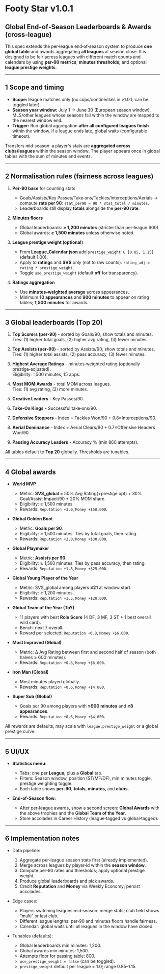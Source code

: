 # Footy Star v1.0.1

## Global End‑of‑Season Leaderboards & Awards (cross‑league)

This spec extends the per‑league end‑of‑season system to produce **one global table** and awards aggregating **all leagues** at season close. It is designed to be fair across leagues with different match counts and calendars by using **per‑90 metrics**, **minutes thresholds**, and optional **league prestige weights**.

---

## 1 Scope and timing

- **Scope:** league matches only (no cups/continentals in v1.0.1; can be toggled later).
- **Season year window:** July 1 -> June 30 (European season window). MLS/other leagues whose seasons fall within the window are mapped to the nearest window end.
- **Trigger:** Run global aggregation **after all configured leagues finish** within the window. If a league ends late, global waits (configurable timeout).

Transfers mid‑season: a player's stats are **aggregated across clubs/leagues** within the season window. The player appears once in global tables with the sum of minutes and events.

---

## 2 Normalisation rules (fairness across leagues)

1) **Per‑90 base** for counting stats  
   - Goals/Assists/Key Passes/Take‑ons/Tackles/Interceptions/Aerials -> compute **rate per 90**: `stat_per90 = 90 * stat_total / minutes`.
   - Leaderboards still display **totals** alongside the **per‑90 rate**.

2) **Minutes floors**  
   - Global leaderboards: **≥ 1,200 minutes** (stricter than per‑league 600).  
   - Global awards: **≥ 1,500 minutes** unless otherwise noted.

3) **League prestige weight (optional)**  
   - From **League_Calendar.json** add `prestige_weight ∈ [0.85, 1.15]` (default 1.00).  
   - Apply to **ratings** and **SVS** only (not to raw counts): `rating_adj = rating * prestige_weight`.  
   - Toggle `use_prestige_weight` (default **off** for transparency).

4) **Ratings aggregation**  
   - Use **minutes‑weighted average** across appearances.  
   - Minimum **10 appearances** and **900 minutes** to appear on rating tables; **1,500 minutes** for awards.

---

## 3 Global leaderboards (Top 20)

1. **Top Scorers (per‑90)** - sorted by Goals/90; show totals and minutes.  
   Ties: (1) higher total goals, (2) higher avg rating, (3) fewer minutes.

2. **Top Assists (per‑90)** - sorted by Assists/90; show totals and minutes.  
   Ties: (1) higher total assists, (2) pass accuracy, (3) fewer minutes.

3. **Highest Average Ratings** - minutes‑weighted rating (optionally prestige‑adjusted).  
   Eligibility: 1,500 minutes, 15 apps.

4. **Most MOM Awards** - total MOM across leagues.  
   Ties: (1) avg rating, (2) more minutes.

5. **Creative Leaders** - Key Passes/90.  
6. **Take‑On Kings** - Successful take‑ons/90.  
7. **Defensive Stoppers** - Index = Tackles Won/90 + 0.8×Interceptions/90.  
8. **Aerial Dominance** - Index = Aerial Clears/90 + 0.7×Offensive Headers Won/90.  
9. **Passing Accuracy Leaders** - Accuracy % (min 800 attempts).

All tables default to **Top 20** globally. Thresholds are tunables.

---

## 4 Global awards

- **World MVP**  
  - Metric: **SVS_global** = 50% Avg Rating(+prestige opt) + 30% Goal/Assist Impact/90 + 20% MOM share.  
  - Eligibility: ≥ 1,500 minutes.  
  - Rewards: `Reputation +3.0`, `Money +$50,000`.

- **Global Golden Boot**  
  - Metric: **Goals per 90**.  
  - Eligibility: ≥ 1,500 minutes. Ties by total goals, then rating.  
  - Rewards: `Reputation +2.0`, `Money +$30,000`.

- **Global Playmaker**  
  - Metric: **Assists per 90**.  
  - Eligibility: ≥ 1,500 minutes. Ties by pass accuracy, then rating.  
  - Rewards: `Reputation +1.8`, `Money +$25,000`.

- **Global Young Player of the Year**  
  - Metric: SVS_global among players **≤21** at window start.  
  - Eligibility: ≥ 1,200 minutes.  
  - Rewards: `Reputation +1.5`, `Money +$20,000`.

- **Global Team of the Year (ToY)**  
  - 11 players with best **Role Score** (4 DF, 3 MF, 3 ST + 1 best overall wild card).  
  - Bench: next 7 overall.  
  - Reward per selected: `Reputation +0.8`, `Money +$6,000`.

- **Most Improved (Global)**  
  - Metric: Δ Avg Rating between first and second half of season (both halves ≥ 600 minutes).  
  - Rewards: `Reputation +0.8`, `Money +$6,000`.

- **Iron Man (Global)**  
  - Most minutes played globally.  
  - Rewards: `Reputation +0.6`, `Money +$4,000`.

- **Super Sub (Global)**  
  - Goals per 90 among players with **≤900 minutes** and **≥8 appearances**.  
  - Rewards: `Reputation +0.6`, `Money +$4,000`.

All rewards are defaults; may scale with `league.prestige_weight` or a global prestige curve.

---

## 5 UI/UX

- **Statistics menu:**  
  - Tabs: one per **League**, plus a **Global** tab.  
  - Filters: Season window, position (ST/MF/DF), min minutes toggle, prestige weighting toggle.  
  - Each table shows **per‑90**, **totals**, **minutes**, and **clubs**.

- **End‑of‑Season flow:**  
  - After per‑league awards, show a second screen: **Global Awards** with the above trophies and the **Global Team of the Year**.  
  - Store accolades in Career History (league‑tagged vs global‑tagged).

---

## 6 Implementation notes

- Data pipeline:  
  1) Aggregate per‑league season stats first (already implemented).  
  2) Merge across leagues by player‑id within the **season window**.  
  3) Compute per‑90 rates and thresholds; apply optional prestige weight.  
  4) Produce global leaderboards and pick awards.  
  5) Credit **Reputation** and **Money** via Weekly Economy; persist accolades.

- Edge cases:  
  - Players switching leagues mid‑season: merge stats; club field shows “multi” or last club.  
  - Different league lengths: per‑90 and minutes floors handle fairness.  
  - Calendar: global waits until all leagues in the window have closed.

- Tunables (defaults):  
  - Global leaderboards min minutes: 1,200.  
  - Global awards min minutes: 1,500.  
  - Attempts floor for passing table: 800.  
  - `use_prestige_weight = false` (can be toggled).  
  - `prestige_weight` default per league = 1.0; range 0.85–1.15.

